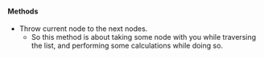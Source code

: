 #### Methods
- Throw current node to the next nodes.
    - So this method is about taking some node with you while traversing the list, and performing some calculations while doing so.